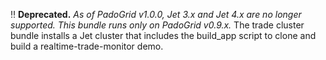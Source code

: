 ‼️  **Deprecated.** *As of PadoGrid v1.0.0, Jet 3.x and Jet 4.x are no longer supported. This bundle runs only on PadoGrid v0.9.x.* The trade cluster bundle installs a Jet cluster that includes the build_app script to clone and build a realtime-trade-monitor demo.
